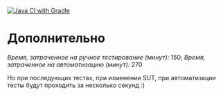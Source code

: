 [![Java CI with Gradle](https://github.com/LubovKrash/AppiBank/actions/workflows/gradle.yml/badge.svg)](https://github.com/LubovKrash/AppiBank/actions/workflows/gradle.yml)

# Дополнительно

*Время, затраченное на ручное тестирование (минут):* 150;
*Время, затраченное на автоматизацию (минут):* 270

Но при последующих тестах, при изменении SUT, при автоматизации тесты будут проходить за несколько секунд :)